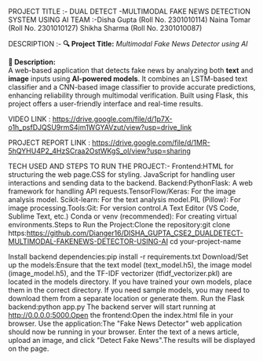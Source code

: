 PROJECT TITLE :- DUAL DETECT -MULTIMODAL FAKE NEWS DETECTION SYSTEM USING AI 
TEAM :-Disha Gupta (Roll No. 2301010114)
Naina Tomar (Roll No. 2301010127)
Shikha Sharma (Roll No. 2301010087)

DESCRIPTION :- **🔍 Project Title:** *Multimodal Fake News Detector using AI*

**📄 Description:**  
A web-based application that detects fake news by analyzing both **text** and **image** inputs using **AI-powered models**.
 It combines an LSTM-based text classifier and a CNN-based image classifier to provide accurate predictions, enhancing reliability through multimodal verification.
 Built using Flask, this project offers a user-friendly interface and real-time results.

VIDEO LINK : https://drive.google.com/file/d/1p7X-o1h_psfDJQSU9rmS4jm1WGYAVzut/view?usp=drive_link

PROJECT REPORT LINK : https://drive.google.com/file/d/1MR-5hQYHU4P2_4HzSCraa2OstWKgS_ol/view?usp=sharing

TECH USED AND STEPS TO RUN THE PROJECT:-
Frontend:HTML for structuring the web page.CSS for styling.
JavaScript for handling user interactions and sending data to the backend.
Backend:PythonFlask: A web framework for handling API requests.TensorFlow/Keras: For the image analysis model.
Scikit-learn: For the text analysis model.PIL (Pillow): For image processing.Tools:Git: For version control.A Text Editor (VS Code, Sublime Text, etc.)
Conda or venv (recommended): For creating virtual environments.Steps to Run the Project:Clone the repository:git clone https:https://github.com/Dianger16/DISHA_GUPTA_CSE2_DUALDETECT-MULTIMODAL-FAKENEWS-DETECTOR-USING-AI
cd your-project-name

Install backend dependencies:pip install -r requirements.txt
Download/Set up the models:Ensure that the text model (text_model.h5), the image model (image_model.h5), and the TF-IDF vectorizer (tfidf_vectorizer.pkl) are located in the models directory.
If you have trained your own models, place them in the correct directory.
  If you need sample models, you may need to download them from a separate location or generate them.
Run the Flask backend:python app.py
The backend server will start running at http://0.0.0.0:5000.Open the frontend:Open the index.html file in your browser.
Use the application:The "Fake News Detector" web application should now be running in your browser.
Enter the text of a news article, upload an image, and click "Detect Fake News".The results will be displayed on the page.


 
